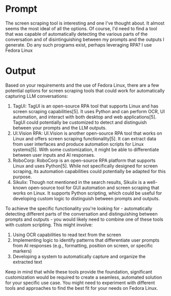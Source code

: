 # Prompt

The screen scraping tool is interesting and one I've thought about. It almost seems the most ideal of all the options. Of course, I'd need to find a tool that was capable of automatically detecting the various parts of the conversation and of disintinguishing between my prompts and the outputs I generate. Do any such programs exist, perhaps leveraging RPA? I use Fedora Linux

# Output

Based on your requirements and the use of Fedora Linux, there are a few potential options for screen scraping tools that could work for automatically capturing LLM conversations:

1. TagUI:
   TagUI is an open-source RPA tool that supports Linux and has screen scraping capabilities\[5]. It uses Python and can perform OCR, UI automation, and interact with both desktop and web applications\[5]. TagUI could potentially be customized to detect and distinguish between your prompts and the LLM outputs.
2. UI.Vision RPA:
   UI.Vision is another open-source RPA tool that works on Linux and offers screen scraping functionality\[5]. It can extract data from user interfaces and produce automation scripts for Linux systems\[5]. With some customization, it might be able to differentiate between user inputs and AI responses.
3. RoboCorp:
   RoboCorp is an open-source RPA platform that supports Linux and uses Python\[5]. While not specifically designed for screen scraping, its automation capabilities could potentially be adapted for this purpose.
4. Sikulix:
   Though not mentioned in the search results, Sikulix is a well-known open-source tool for GUI automation and screen scraping that works on Linux. It supports Python scripting, which could be useful for developing custom logic to distinguish between prompts and outputs.

To achieve the specific functionality you're looking for - automatically detecting different parts of the conversation and distinguishing between prompts and outputs - you would likely need to combine one of these tools with custom scripting. This might involve:

1. Using OCR capabilities to read text from the screen
2. Implementing logic to identify patterns that differentiate user prompts from AI responses (e.g., formatting, position on screen, or specific markers)
3. Developing a system to automatically capture and organize the extracted text

Keep in mind that while these tools provide the foundation, significant customization would be required to create a seamless, automated solution for your specific use case. You might need to experiment with different tools and approaches to find the best fit for your needs on Fedora Linux.
